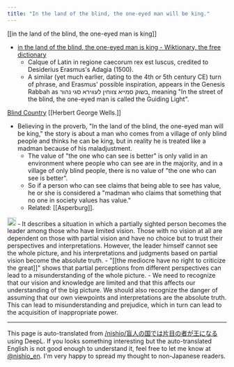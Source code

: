 ```yaml
---
title: "In the land of the blind, the one-eyed man will be king."
---
```


[[in the land of the blind, the one-eyed man is king]]
- [in the land of the blind, the one-eyed man is king - Wiktionary, the free dictionary](https://en.wiktionary.org/wiki/in_the_land_of_the_blind,_the_one-eyed_man_is_king)
    - Calque of Latin in regione caecorum rex est luscus, credited to Desiderius Erasmus's Adagia (1500).
    - A similar (yet much earlier, dating to the 4th or 5th century CE) turn of phrase, and Erasmus' possible inspiration, appears in the Genesis Rabbah as בשוק סמייא צווחין לעווירא סגי נהור, meaning "In the street of the blind, the one-eyed man is called the Guiding Light".

[Blind Country](https://open-shelf.appspot.com/TheCountryOfTheBlind/chapter1.html) [[Herbert George Wells.]]
- Believing in the proverb, "In the land of the blind, the one-eyed man will be king," the story is about a man who comes from a village of only blind people and thinks he can be king, but in reality he is treated like a madman because of his maladjustment.
    - The value of "the one who can see is better" is only valid in an environment where people who can see are in the majority, and in a village of only blind people, there is no value of "the one who can see is better".
    - So if a person who can see claims that being able to see has value, he or she is considered a "madman who claims that something that no one in society values has value."
    - Related: [[Asperburg]].


<img src='https://scrapbox.io/api/pages/nishio-en/omni/icon' alt='omni.icon' height="19.5"/>
- It describes a situation in which a partially sighted person becomes the leader among those who have limited vision. Those with no vision at all are dependent on those with partial vision and have no choice but to trust their perspectives and interpretations. However, the leader himself cannot see the whole picture, and his interpretations and judgments based on partial vision become the absolute truth.
- "[[the mediocre have no right to criticize the great]]" shows that partial perceptions from different perspectives can lead to a misunderstanding of the whole picture.
- We need to recognize that our vision and knowledge are limited and that this affects our understanding of the big picture. We should also recognize the danger of assuming that our own viewpoints and interpretations are the absolute truth. This can lead to misunderstanding and prejudice, which in turn can lead to the acquisition of inappropriate power.

---
This page is auto-translated from [/nishio/盲人の国では片目の者が王になる](https://scrapbox.io/nishio/盲人の国では片目の者が王になる) using DeepL. If you looks something interesting but the auto-translated English is not good enough to understand it, feel free to let me know at [@nishio_en](https://twitter.com/nishio_en). I'm very happy to spread my thought to non-Japanese readers.